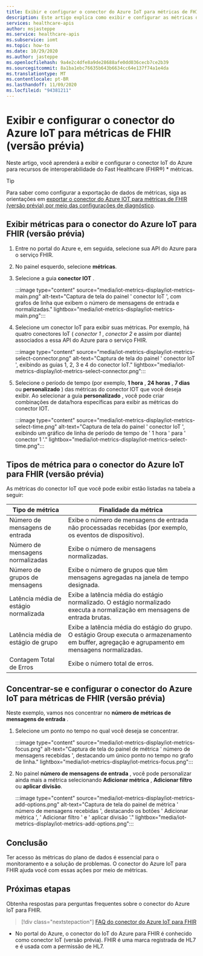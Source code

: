 ```yaml
---
title: Exibir e configurar o conector do Azure IoT para métricas de FHIR (versão prévia)
description: Este artigo explica como exibir e configurar as métricas do conector IoT do Azure para FHIR (versão prévia).
services: healthcare-apis
author: msjasteppe
ms.service: healthcare-apis
ms.subservice: iomt
ms.topic: how-to
ms.date: 10/29/2020
ms.author: jasteppe
ms.openlocfilehash: 9a4e2c4dfe8a9de28688afe0dd036cecb7ce2b39
ms.sourcegitcommit: 8a1ba1ebc76635b643b6634cc64e137f74a1e4da
ms.translationtype: MT
ms.contentlocale: pt-BR
ms.lasthandoff: 11/09/2020
ms.locfileid: "94381211"
---
```

# <a name="display-and-configure-azure-iot-connector-for-fhir-preview-metrics"></a>Exibir e configurar o conector do Azure IoT para métricas de FHIR (versão prévia) 

Neste artigo, você aprenderá a exibir e configurar o conector IoT do Azure para recursos de interoperabilidade do Fast Healthcare (FHIR&#174;) * métricas.

> [!TIP]
> Para saber como configurar a exportação de dados de métricas, siga as orientações em [exportar o conector do Azure IOT para métricas de FHIR (versão prévia) por meio das configurações de diagnóstico](./iot-metrics-diagnostics-export.md).

## <a name="display-metrics-for-azure-iot-connector-for-fhir-preview"></a>Exibir métricas para o conector do Azure IoT para FHIR (versão prévia)

1. Entre no portal do Azure e, em seguida, selecione sua API do Azure para o serviço FHIR. 

2. No painel esquerdo, selecione **métricas**. 

3. Selecione a guia **conector IOT** .

   :::image type="content" source="media/iot-metrics-display/iot-metrics-main.png" alt-text="Captura de tela do painel ' conector IoT ', com grafos de linha que exibem o número de mensagens de entrada e normalizadas." lightbox="media/iot-metrics-display/iot-metrics-main.png"::: 

4. Selecione um conector IoT para exibir suas métricas. Por exemplo, há quatro conectores IoT ( *conector 1* , *conector 2* e assim por diante) associados a essa API do Azure para o serviço FHIR.

   :::image type="content" source="media/iot-metrics-display/iot-metrics-select-connector.png" alt-text="Captura de tela do painel ' conector IoT ', exibindo as guias 1, 2, 3 e 4 do conector IoT." lightbox="media/iot-metrics-display/iot-metrics-select-connector.png"::: 

5. Selecione o período de tempo (por exemplo, **1 hora** , **24 horas** , **7 dias** ou **personalizado** ) das métricas do conector IOT que você deseja exibir. Ao selecionar a guia **personalizado** , você pode criar combinações de data/hora específicas para exibir as métricas do conector IOT.

   :::image type="content" source="media/iot-metrics-display/iot-metrics-select-time.png" alt-text="Captura de tela do painel ' conector IoT ', exibindo um gráfico de linha de período de tempo de ' 1 hora ' para ' conector 1 '." lightbox="media/iot-metrics-display/iot-metrics-select-time.png"::: 
 
## <a name="metric-types-for-azure-iot-connector-for-fhir-preview"></a>Tipos de métrica para o conector do Azure IoT para FHIR (versão prévia) 

As métricas do conector IoT que você pode exibir estão listadas na tabela a seguir:

|Tipo de métrica|Finalidade da métrica| 
|-----------|--------------|
|Número de mensagens de entrada|Exibe o número de mensagens de entrada não processadas recebidas (por exemplo, os eventos de dispositivo).|
|Número de mensagens normalizadas|Exibe o número de mensagens normalizadas.|
|Número de grupos de mensagens|Exibe o número de grupos que têm mensagens agregadas na janela de tempo designada.|
|Latência média de estágio normalizada|Exibe a latência média do estágio normalizado. O estágio normalizado executa a normalização em mensagens de entrada brutas.|
|Latência média de estágio de grupo|Exibe a latência média do estágio do grupo. O estágio Group executa o armazenamento em buffer, agregação e agrupamento em mensagens normalizadas.| 
|Contagem Total de Erros|Exibe o número total de erros.| 

## <a name="focus-on-and-configure-azure-iot-connector-for-fhir-preview-metrics"></a>Concentrar-se e configurar o conector do Azure IoT para métricas de FHIR (versão prévia)

Neste exemplo, vamos nos concentrar no **número de métricas de mensagens de entrada** .

1. Selecione um ponto no tempo no qual você deseja se concentrar.

   :::image type="content" source="media/iot-metrics-display/iot-metrics-focus.png" alt-text="Captura de tela do painel de métrica ' número de mensagens recebidas ', destacando um único ponto no tempo no grafo de linha." lightbox="media/iot-metrics-display/iot-metrics-focus.png"::: 

2. No painel **número de mensagens de entrada** , você pode personalizar ainda mais a métrica selecionando **Adicionar métrica** , **Adicionar filtro** ou **aplicar divisão**. 

   :::image type="content" source="media/iot-metrics-display/iot-metrics-add-options.png" alt-text="Captura de tela do painel de métrica ' número de mensagens recebidas ', destacando os botões ' Adicionar métrica ', ' Adicionar filtro ' e ' aplicar divisão '." lightbox="media/iot-metrics-display/iot-metrics-add-options.png"::: 

## <a name="conclusion"></a>Conclusão 
Ter acesso às métricas do plano de dados é essencial para o monitoramento e a solução de problemas. O conector do Azure IoT para FHIR ajuda você com essas ações por meio de métricas. 

## <a name="next-steps"></a>Próximas etapas

Obtenha respostas para perguntas frequentes sobre o conector do Azure IoT para FHIR.

>[!div class="nextstepaction"]
>[FAQ do conector do Azure IoT para FHIR](fhir-faq.md)

* No portal do Azure, o conector do IoT do Azure para FHIR é conhecido como conector IoT (versão prévia). FHIR é uma marca registrada de HL7 e é usada com a permissão de HL7. 
